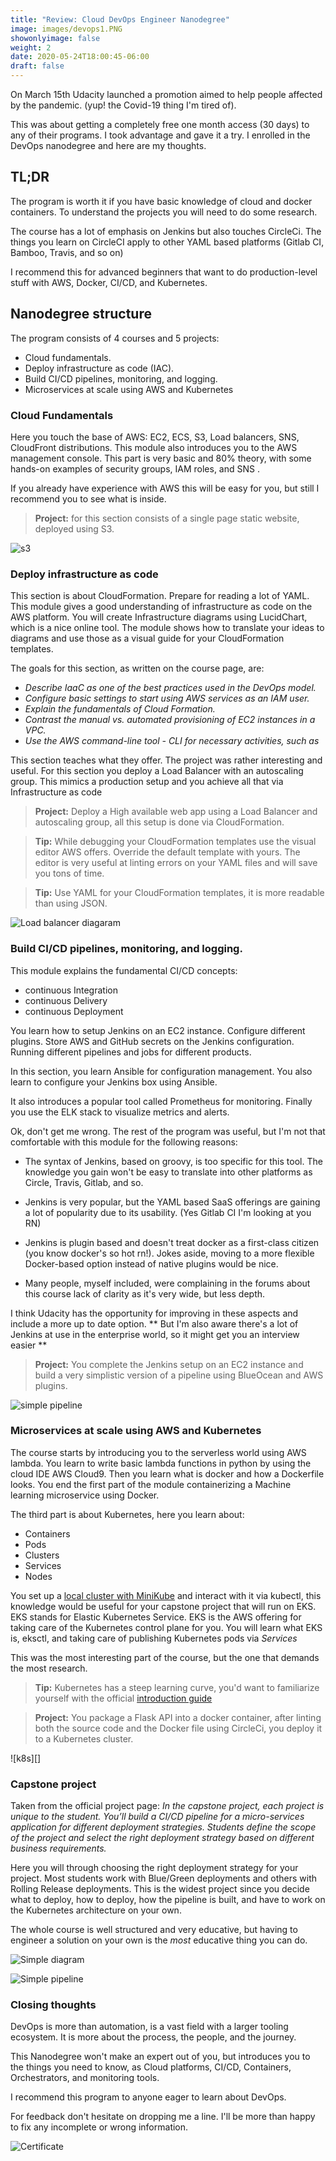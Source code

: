 ```yaml
---
title: "Review: Cloud DevOps Engineer Nanodegree"
image: images/devops1.PNG
showonlyimage: false
weight: 2
date: 2020-05-24T18:00:45-06:00
draft: false
---
```


On March 15th Udacity launched a promotion aimed to help people affected by the pandemic. (yup! the Covid-19  thing I'm tired of). 


This was about getting a completely free one month access   (30 days) to any of their programs. I took advantage and gave it a try. I enrolled in the DevOps nanodegree and here are my thoughts.


## TL;DR 
The program is worth it if you have basic knowledge of cloud and docker containers. To understand the projects you will need to do some research. 


The course has a lot of emphasis on Jenkins but also touches CircleCi. The things you learn on CircleCI apply to other YAML based platforms (Gitlab CI, Bamboo, Travis, and so on)

I recommend this for advanced beginners that want to do production-level stuff with AWS, Docker, CI/CD, and Kubernetes.

## Nanodegree structure
The program consists of 4 courses and 5 projects:

 * Cloud fundamentals.
 * Deploy infrastructure as code (IAC).
 * Build CI/CD pipelines, monitoring, and logging.
 * Microservices at scale using AWS and Kubernetes

### Cloud Fundamentals
Here you touch the base of AWS: EC2, ECS, S3, Load balancers, SNS, CloudFront distributions. This module also introduces you to the AWS management console. This part is very basic and 80% theory, with some hands-on examples of security groups, IAM roles, and SNS .

If you already have experience with AWS this will be easy for you, but still I recommend you to see what is inside.

>**Project:** for this section consists of a single page static website, deployed using S3.

![s3][1]


### Deploy infrastructure as code
This section is about CloudFormation. Prepare for reading a lot of YAML. This module gives a good understanding of infrastructure as code on the AWS platform. You will create Infrastructure diagrams using LucidChart, which is a nice online tool. The module shows how to translate your ideas to diagrams and use those as a visual guide for your CloudFormation templates. 

The goals for this section, as written on the course page, are:

* _Describe IaaC as one of the best practices used in the DevOps model._
* _Configure basic settings to start using AWS services as an IAM user._
* _Explain the fundamentals of Cloud Formation._
* _Contrast the manual vs. automated provisioning of EC2 instances in a VPC._
* _Use the AWS command-line tool - CLI for necessary activities, such as_ 


This section teaches what they offer. The project was rather interesting and useful. For this section you deploy a Load Balancer with an autoscaling group. This mimics a production setup and you achieve all that via Infrastructure as code

>**Project:** Deploy a High available web app using a Load Balancer and autoscaling group, all this setup is done via CloudFormation.

[comment]: <>

> **Tip:** While debugging your CloudFormation templates use the visual editor AWS offers. Override the default template with yours. The editor is very useful at linting errors on your YAML files and will save you tons of time.

[comment]: <>

>**Tip:** Use YAML for your CloudFormation templates, it is more readable than using JSON.

![Load balancer diagaram][2]


### Build CI/CD pipelines, monitoring, and logging.

This module explains the fundamental CI/CD concepts:

 * continuous Integration
 * continuous Delivery
 * continuous Deployment


You learn how to setup Jenkins on an EC2 instance. Configure different plugins. Store AWS and GitHub secrets on the  Jenkins configuration. Running different pipelines and jobs for different products.

In this section, you learn Ansible for configuration management. You also learn to configure your Jenkins box using Ansible. 

It also introduces a popular tool called Prometheus for monitoring. Finally you use the ELK stack to visualize metrics and alerts.

Ok, don't get me wrong. The rest of the program was useful, but I'm not that comfortable with this module for the following reasons:

* The syntax of Jenkins, based on groovy, is too specific for this tool. The knowledge you gain won't be easy to translate into other platforms as Circle, Travis, Gitlab, and so.

* Jenkins is very popular, but the YAML based SaaS offerings are gaining a lot of popularity due to its usability. (Yes Gitlab CI I'm looking at you RN)

* Jenkins is plugin based and doesn't treat docker as a first-class citizen (you know docker's so hot rn!). Jokes aside, moving to a more flexible Docker-based option instead of native plugins would be nice.

* Many people, myself included, were complaining in the forums about this course lack of clarity as it's very wide, but less depth.

I think Udacity has the opportunity for improving in these aspects and include a more up to date option.  ** But I'm also aware there's a lot of Jenkins at use in the enterprise world, so it might get you an interview easier **

>**Project:** You complete the Jenkins setup on an EC2 instance and build a very simplistic version of a pipeline using BlueOcean and AWS plugins.

![simple pipeline][3]

### Microservices at scale using AWS and Kubernetes

The course starts by introducing you to the serverless world using AWS lambda. You learn to write basic lambda functions in python by using the cloud IDE AWS Cloud9. Then you learn what is docker and how a Dockerfile looks. You end the first part of the module containerizing a Machine learning microservice using Docker.

The third part is about Kubernetes, here you learn about:

 * Containers
 * Pods
 * Clusters
 * Services
 * Nodes

You set up a [local cluster with MiniKube](https://kubernetes.io/docs/tutorials/kubernetes-basics/create-cluster/cluster-intro/) and interact with it via kubectl, this knowledge would be useful for your capstone project that will run on EKS.
EKS stands for Elastic Kubernetes Service. EKS is the AWS offering for taking care of the Kubernetes control plane for you. You will learn what EKS is, eksctl, and taking care of publishing Kubernetes pods via _Services_

This was the most interesting part of the course, but the one that demands the most research. 

> **Tip:** Kubernetes has a steep learning curve, you'd want to familiarize yourself with the official [introduction guide]( https://kubernetes.io/docs/tutorials/kubernetes-basics/)

[comment]: <>

>**Project:** You package a Flask API into a docker container, after linting both the source code and the Docker file using CircleCi, you deploy it to a Kubernetes cluster.

![k8s][]

### Capstone project

Taken from the official project page:
_In the capstone project, each project is unique to the student. You’ll build a CI/CD pipeline for a micro-services application for different deployment strategies. Students define the scope of the project and select the right deployment strategy based on different business requirements._

Here you will through choosing the right deployment strategy for your project. Most students work with Blue/Green deployments and others with Rolling Release deployments.
This is the widest project since you decide what to deploy, how to deploy, how the pipeline is built, and have to work on the Kubernetes architecture on your own.

The whole course is well structured and very educative, but having to engineer a solution on your own is the *most* educative thing you can do.

![Simple diagram][4]

![Simple pipeline][5]


### Closing thoughts
DevOps is more than automation, is a vast field with a larger tooling ecosystem. It is more about the process, the people, and the journey.

This Nanodegree won't make an expert out of you, but introduces you to the things you need to know, as Cloud platforms, CI/CD, Containers, Orchestrators, and monitoring tools. 

I recommend this program to anyone eager to learn about DevOps.

For feedback don't hesitate on dropping me a line. I'll be more than happy to fix any incomplete or wrong information.

![Certificate][6]

[1]: ../../images/s3-static.png
[2]: ../../images/lb-diagram.jpeg

[ 3 ]: ../../images/simple-pipeline.PNG
[4]: ../../images/capstone-diagram.png
[5]:../../images/capstone-pipeline.png
[6]: ../../images/devops1.PNG

